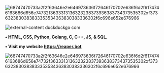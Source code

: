 ![68747470733a2f2f63646e2e646973636f72646170702e636f6d2f6174746163686d656e74732f3633313136323238373936383734373535302xf3736323830383833353534363830383336302f6c696e652e676966](https://user-images.githubusercontent.com/91817371/135745193-71402736-109d-46ba-a70b-a3110490a7c9.gif)

![external-content duckduckgo com](https://user-images.githubusercontent.com/91817371/135745121-9ea4d4b4-d150-4a8b-8592-0cea9a3282b6.gif)

**• HTML, CSS, Python, Golang, C, C++, JS, & SQL.**

**• Visit my website https://reaper.bot**

![68747470733a2f2f63646e2e646973636f72646170702e636f6d2f6174746163686d656e74732f3633313136323238373936383734373535302xf3736323830383833353534363830383336302f6c696e652e676966](https://user-images.githubusercontent.com/91817371/135745193-71402736-109d-46ba-a70b-a3110490a7c9.gif)
